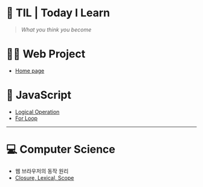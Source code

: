 # 🌱 TIL | Today I Learn

> _What you think you become_

# 👩‍💻 Web Project
- <a href="https://bongsikb.github.io/My-site/">Home page</a>

# 📌 JavaScript

- <a href ="https://github.com/BongsikB/BongsikB.github.io/blob/bf12c76e3adf1502f8ec6e7f80f35fa1ecb84340/JavaScript/Logical%20Operation.md"> Logical Operation </a>
- <a href= "https://github.com/BongsikB/BongsikB.github.io/blob/main/Java%20Script/For%20loop.md">For Loop</a>

<hr>

# 💻 Computer Science

- 웹 브라우저의 동작 원리
- <a href="https://github.com/BongsikB/BongsikB.github.io/blob/main/Computer%20Science/Closure.md">Closure, Lexical, Scope </a>


